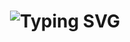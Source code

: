 <h1 align="center">
  <img
    src="https://readme-typing-svg.demolab.com/?font=Poppins&weight=500&size=40&duration=3000&pause=1000&color=8B5CF6&center=true&vCenter=true&width=1200&height=100&lines=Hi+there!+%F0%9F%91%8B;I'm+Manish+Bayad;Frontend+Developer;Crafting+responsive+and+modern+websites"
    alt="Typing SVG"
  />
</h1>
